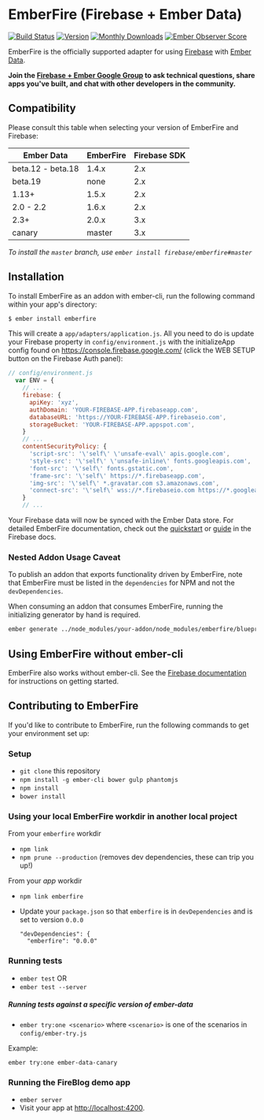 # EmberFire (Firebase + Ember Data)

[![Build Status](https://travis-ci.org/firebase/emberfire.svg?branch=master)](https://travis-ci.org/firebase/emberfire)
[![Version](https://badge.fury.io/gh/firebase%2Femberfire.svg)](http://badge.fury.io/gh/firebase%2Femberfire)
[![Monthly Downloads](http://img.shields.io/npm/dm/emberfire.svg?style=flat)](https://www.npmjs.org/package/emberfire)
[![Ember Observer Score](http://emberobserver.com/badges/emberfire.svg)](http://emberobserver.com/addons/emberfire)

EmberFire is the officially supported adapter for using
[Firebase](http://www.firebase.com/?utm_medium=web&utm_source=emberfire) with
[Ember Data](https://github.com/emberjs/data).

**Join the [Firebase + Ember Google Group](https://groups.google.com/forum/#!forum/firebase-ember)
to ask technical questions, share apps you've built, and chat with other developers in the community.**

## Compatibility

Please consult this table when selecting your version of EmberFire and Firebase:

| Ember Data        | EmberFire | Firebase SDK |
| ------------------| ----------|--------------|
| beta.12 - beta.18 | 1.4.x     | 2.x          |
| beta.19           | none      | 2.x          |
| 1.13+             | 1.5.x     | 2.x          |
| 2.0 - 2.2         | 1.6.x     | 2.x          |
| 2.3+              | 2.0.x     | 3.x          |
| canary            | master    | 3.x          |

*To install the `master` branch, use `ember install firebase/emberfire#master`*

## Installation

To install EmberFire as an addon with ember-cli, run the following command within your app's directory:

```bash
$ ember install emberfire
```

This will create a `app/adapters/application.js`. All you need to do is update your Firebase property in `config/environment.js` with the initializeApp config found on https://console.firebase.google.com/ (click the WEB SETUP button on the Firebase Auth panel):

```js
// config/environment.js
  var ENV = {
    // ...
    firebase: {
      apiKey: 'xyz',
      authDomain: 'YOUR-FIREBASE-APP.firebaseapp.com',
      databaseURL: 'https://YOUR-FIREBASE-APP.firebaseio.com',
      storageBucket: 'YOUR-FIREBASE-APP.appspot.com',
    }
    // ...
    contentSecurityPolicy: {
      'script-src': '\'self\' \'unsafe-eval\' apis.google.com',
      'style-src': '\'self\' \'unsafe-inline\' fonts.googleapis.com',
      'font-src': '\'self\' fonts.gstatic.com',
      'frame-src': '\'self\' https://*.firebaseapp.com',
      'img-src': '\'self\' *.gravatar.com s3.amazonaws.com',
      'connect-src': '\'self\' wss://*.firebaseio.com https://*.googleapis.com'
    }
    // ...
```

Your Firebase data will now be synced with the Ember Data store. For detailed EmberFire documentation, check out the [quickstart](https://firebase.com/docs/web/libraries/ember/quickstart.html) or [guide](https://firebase.com/docs/web/libraries/ember/guide.html) in the Firebase docs.

### Nested Addon Usage Caveat

To publish an addon that exports functionality driven by EmberFire,
note that EmberFire must be listed in the `dependencies` for NPM
and not the `devDependencies`.

When consuming an addon that consumes EmberFire, running the
initializing generator by hand is required.

```sh
ember generate ../node_modules/your-addon/node_modules/emberfire/blueprints/emberfire
```


## Using EmberFire without ember-cli

EmberFire also works without ember-cli. See the [Firebase documentation](https://firebase.com/docs/web/libraries/ember/guide.html#section-without-ember-cli) for instructions on getting started.

## Contributing to EmberFire

If you'd like to contribute to EmberFire, run the following commands to get your environment set up:

### Setup

* `git clone` this repository
* `npm install -g ember-cli bower gulp phantomjs`
* `npm install`
* `bower install`

### Using your local EmberFire workdir in another local project

From your `emberfire` workdir

* `npm link`
* `npm prune --production` (removes dev dependencies, these can trip you up!)

From your *app* workdir

* `npm link emberfire`
* Update your `package.json` so that `emberfire` is in `devDependencies` and is set to version `0.0.0`

  ```
  "devDependencies": {
    "emberfire": "0.0.0"
  ```

### Running tests

* `ember test` OR
* `ember test --server`

##### Running tests against a specific version of ember-data

* `ember try:one <scenario>` where  `<scenario>` is one of the scenarios in `config/ember-try.js`

Example:

```
ember try:one ember-data-canary
```

### Running the FireBlog demo app

* `ember server`
* Visit your app at [http://localhost:4200](http://localhost:4200).
